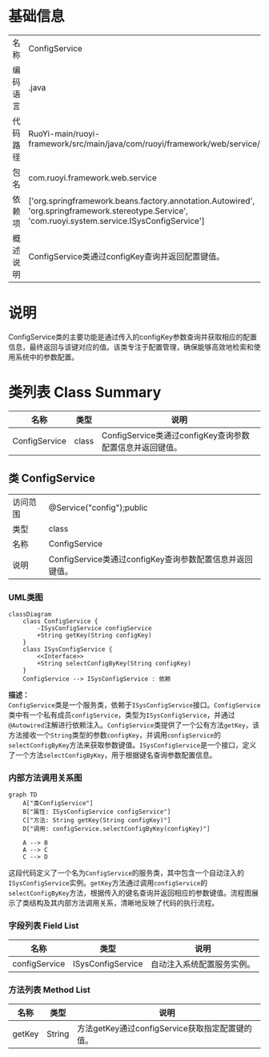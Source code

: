 # 基础信息

|      |      |
|------|------|
| 名称 | ConfigService |
| 编码语言 | .java |
| 代码路径 | RuoYi-main/ruoyi-framework/src/main/java/com/ruoyi/framework/web/service/ConfigService.java |
| 包名 | com.ruoyi.framework.web.service |
| 依赖项 | ['org.springframework.beans.factory.annotation.Autowired', 'org.springframework.stereotype.Service', 'com.ruoyi.system.service.ISysConfigService'] |
| 概述说明 | ConfigService类通过configKey查询并返回配置键值。 |

# 说明

ConfigService类的主要功能是通过传入的configKey参数查询并获取相应的配置信息，最终返回与该键对应的值。该类专注于配置管理，确保能够高效地检索和使用系统中的参数配置。

# 类列表 Class Summary

| 名称   | 类型  | 说明 |
|-------|------|-------------|
| ConfigService | class | ConfigService类通过configKey查询参数配置信息并返回键值。 |



## 类 ConfigService

|      |      |
|------|------|
| 访问范围 | @Service("config");public |
| 类型 | class |
| 名称 | ConfigService |
| 说明 | ConfigService类通过configKey查询参数配置信息并返回键值。 |


### UML类图

```mermaid
classDiagram
    class ConfigService {
        -ISysConfigService configService
        +String getKey(String configKey)
    }
    class ISysConfigService {
        <<Interface>>
        +String selectConfigByKey(String configKey)
    }
    ConfigService --> ISysConfigService : 依赖
```

**描述：**  
`ConfigService`类是一个服务类，依赖于`ISysConfigService`接口。`ConfigService`类中有一个私有成员`configService`，类型为`ISysConfigService`，并通过`@Autowired`注解进行依赖注入。`ConfigService`类提供了一个公有方法`getKey`，该方法接收一个`String`类型的参数`configKey`，并调用`configService`的`selectConfigByKey`方法来获取参数键值。`ISysConfigService`是一个接口，定义了一个方法`selectConfigByKey`，用于根据键名查询参数配置信息。


### 内部方法调用关系图

```mermaid
graph TD
    A["类ConfigService"]
    B["属性: ISysConfigService configService"]
    C["方法: String getKey(String configKey)"]
    D["调用: configService.selectConfigByKey(configKey)"]

    A --> B
    A --> C
    C --> D
```

这段代码定义了一个名为`ConfigService`的服务类，其中包含一个自动注入的`ISysConfigService`实例。`getKey`方法通过调用`configService`的`selectConfigByKey`方法，根据传入的键名查询并返回相应的参数键值。流程图展示了类结构及其内部方法调用关系，清晰地反映了代码的执行流程。

### 字段列表 Field List

| 名称  | 类型  | 说明 |
|-------|-------|------|
| configService | ISysConfigService | 自动注入系统配置服务实例。 |

### 方法列表 Method List

| 名称  | 类型  | 说明 |
|-------|-------|------|
| getKey | String | 方法getKey通过configService获取指定配置键的值。 |




